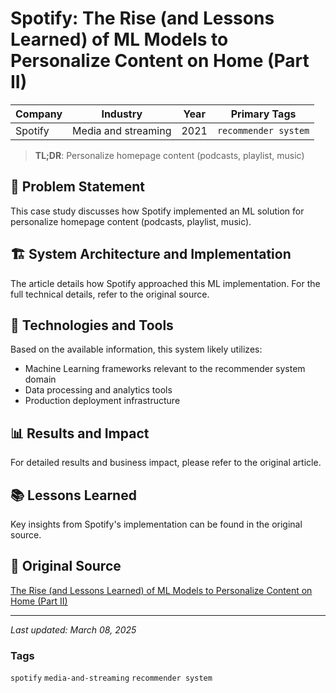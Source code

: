 # Spotify: The Rise (and Lessons Learned) of ML Models to Personalize Content on Home (Part II)

| Company | Industry | Year | Primary Tags | 
|---------|----------|------|--------------|
| Spotify | Media and streaming | 2021 | `recommender system` |

> **TL;DR**: Personalize homepage content (podcasts, playlist, music)

## 📝 Problem Statement

This case study discusses how Spotify implemented an ML solution for personalize homepage content (podcasts, playlist, music).

## 🏗️ System Architecture and Implementation

The article details how Spotify approached this ML implementation. For the full technical details, refer to the original source.

## 🔧 Technologies and Tools

Based on the available information, this system likely utilizes:

- Machine Learning frameworks relevant to the recommender system domain
- Data processing and analytics tools
- Production deployment infrastructure

## 📊 Results and Impact

For detailed results and business impact, please refer to the original article.

## 📚 Lessons Learned

Key insights from Spotify's implementation can be found in the original source.

## 🔗 Original Source

[The Rise (and Lessons Learned) of ML Models to Personalize Content on Home (Part II)](https://engineering.atspotify.com/2021/11/the-rise-and-lessons-learned-of-ml-models-to-personalize-content-on-home-part-ii/)

---

*Last updated: March 08, 2025*

### Tags

`spotify` `media-and-streaming` `recommender system`
